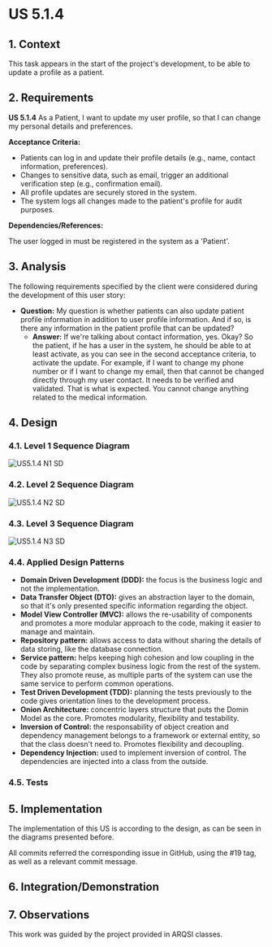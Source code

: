 # US 5.1.4

## 1. Context

This task appears in the start of the project's development, to be able to update a profile as a patient.


## 2. Requirements

**US 5.1.4** As a Patient, I want to update my user profile, so that I can change my personal details and preferences.

**Acceptance Criteria:**

- Patients can log in and update their profile details (e.g., name, contact information, preferences).
- Changes to sensitive data, such as email, trigger an additional verification step (e.g., confirmation email).
- All profile updates are securely stored in the system.
- The system logs all changes made to the patient's profile for audit purposes.


**Dependencies/References:**

The user logged in must be registered in the system as a 'Patient'.

## 3. Analysis

The following requirements specified by the client were considered during the development of this user story:

- **Question:** My question is whether patients can also update patient profile information in addition to user profile information.
And if so, is there any information in the patient profile that can be updated?
  - **Answer:**  If we're talking about contact information, yes. Okay? So the patient, if he has a user in the system, he should be able to at least activate, as you can see in the second acceptance criteria, to activate the update. For example, if I want to change my phone number or if I want to change my email, then that cannot be changed directly through my user contact. It needs to be verified and validated. That is what is expected. You cannot change anything related to the medical information.

## 4. Design



### 4.1. Level 1 Sequence Diagram

![US5.1.4 N1 SD](US5.1.4%20N1%20SD.svg)

### 4.2. Level 2 Sequence Diagram

![US5.1.4 N2 SD](US5.1.4%20N2%20SD.svg)

### 4.3. Level 3 Sequence Diagram

![US5.1.4 N3 SD](US5.1.4%20N3%20SD.svg)

### 4.4. Applied Design Patterns

- **Domain Driven Development (DDD):** the focus is the business logic and not the implementation.
- **Data Transfer Object (DTO):** gives an abstraction layer to the domain, so that it's only presented specific information regarding the object.
- **Model View Controller (MVC):** allows the re-usability of components and promotes a more modular approach to the code, making it easier to manage and maintain.
- **Repository pattern:** allows access to data without sharing the details of data storing, like the database connection.
- **Service pattern:** helps keeping high cohesion and low coupling in the code by separating complex business logic from the rest of the system. They also promote reuse, as multiple parts of the system can use the same service to perform common operations.
- **Test Driven Development (TDD):** planning the tests previously to the code gives orientation lines to the development process.
- **Onion Architecture:** concentric layers structure that puts the Domin Model as the core. Promotes modularity, flexibility and testability.
- **Inversion of Control:** the responsability of object creation and dependency management belongs to a framework or external entity, so that the class doesn't need to. Promotes flexibility and decoupling.
- **Dependency Injection:** used to implement inversion of control. The dependencies are injected into a class from the outside.


### 4.5. Tests




## 5. Implementation

The implementation of this US is according to the design, as can be seen in the diagrams presented before.

All commits referred the corresponding issue in GitHub, using the #19 tag, as well as a relevant commit message.


## 6. Integration/Demonstration


## 7. Observations

This work was guided by the project provided in ARQSI classes.